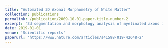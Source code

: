 ```yaml
---
title: "Automated 3D Axonal Morphometry of White Matter"
collection: publications
permalink: /publication/2009-10-01-paper-title-number-2
excerpt: '3d segmentation and morphology analysis of myelinated axons in white matter'
date: 2019-01-01
venue: 'Scientific reports'
paperurl: 'https://www.nature.com/articles/s41598-019-42648-2'
---
```

